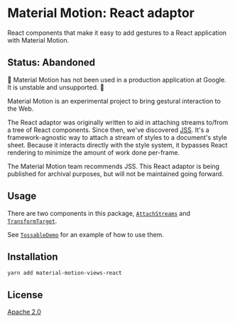 # Material Motion: React adaptor #

React components that make it easy to add gestures to a React application with Material Motion.

## Status: Abandoned ##

🚨 Material Motion has not been used in a production application at Google.  It is unstable and unsupported. 🚨

Material Motion is an experimental project to bring gestural interaction to the Web.

The React adaptor was originally written to aid in attaching streams to/from a tree of React components.  Since then, we've discovered [JSS](https://github.com/cssinjs/jss/).  It's a framework-agnostic way to attach a stream of styles to a document's style sheet.  Because it interacts directly with the style system, it bypasses React rendering to minimize the amount of work done per-frame.

The Material Motion team recommends JSS.  This React adaptor is being published for archival purposes, but will not be maintained going forward.

## Usage ##

There are two components in this package, [`AttachStreams`](./src/components/AttachStreams.tsx) and [`TransformTarget`](./src/components/TransformTarget.tsx).

See [`TossableDemo`](https://github.com/material-motion/material-motion-js/blob/c50150004cd860c01953877eb02e597dca618a86/packages/demos-react/src/TossableDemo.tsx) for an example of how to use them.

## Installation ##

```
yarn add material-motion-views-react
```

## License ##

[Apache 2.0](http://www.apache.org/licenses/LICENSE-2.0)
